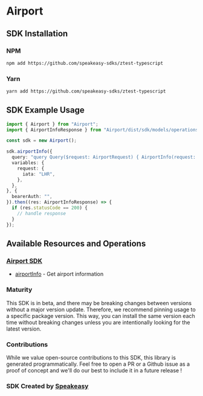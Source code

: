 # Airport

<!-- Start SDK Installation -->
## SDK Installation

### NPM

```bash
npm add https://github.com/speakeasy-sdks/ztest-typescript
```

### Yarn

```bash
yarn add https://github.com/speakeasy-sdks/ztest-typescript
```
<!-- End SDK Installation -->

## SDK Example Usage
<!-- Start SDK Example Usage -->
```typescript
import { Airport } from "Airport";
import { AirportInfoResponse } from "Airport/dist/sdk/models/operations";

const sdk = new Airport();

sdk.airportInfo({
  query: "query Query($request: AirportRequest) { AirportInfo(request: $request) { result { city { iata_country_code iata_code id name } city_name iata_code iata_country_code icao_code id latitude longitude name time_zone } error { description } } }",
  variables: {
    request: {
      iata: "LHR",
    },
  },
}, {
  bearerAuth: "",
}).then((res: AirportInfoResponse) => {
  if (res.statusCode == 200) {
    // handle response
  }
});
```
<!-- End SDK Example Usage -->

<!-- Start SDK Available Operations -->
## Available Resources and Operations

### [Airport SDK](docs/sdks/airport/README.md)

* [airportInfo](docs/sdks/airport/README.md#airportinfo) - Get airport information
<!-- End SDK Available Operations -->

### Maturity

This SDK is in beta, and there may be breaking changes between versions without a major version update. Therefore, we recommend pinning usage
to a specific package version. This way, you can install the same version each time without breaking changes unless you are intentionally
looking for the latest version.

### Contributions

While we value open-source contributions to this SDK, this library is generated programmatically.
Feel free to open a PR or a Github issue as a proof of concept and we'll do our best to include it in a future release !

### SDK Created by [Speakeasy](https://docs.speakeasyapi.dev/docs/using-speakeasy/client-sdks)

